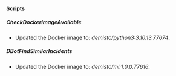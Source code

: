 #### Scripts

##### CheckDockerImageAvailable

- Updated the Docker image to: *demisto/python3:3.10.13.77674*.

##### DBotFindSimilarIncidents
- Updated the Docker image to: *demisto/ml:1.0.0.77616*.
